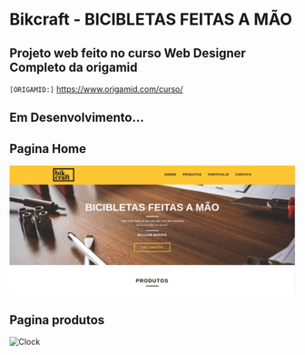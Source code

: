 # Bikcraft - BICIBLETAS FEITAS A MÃO

## Projeto web feito no curso Web Designer Completo da origamid

`[ORIGAMID:]` https://www.origamid.com/curso/

## Em Desenvolvimento...


## Pagina Home
![Clock](img/bikcraft_home.jpg)


## Pagina produtos
![Clock](img/bikcraft_sobre.jpg)